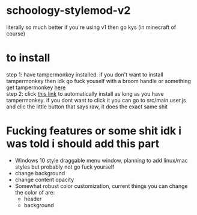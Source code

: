 # schoology-stylemod-v2
literally so much better if you're using v1 then go kys (in minecraft of course)

# to install
step 1: have tampermonkey installed. if you don't want to install tampermonkey then idk go fuck youself with a broom handle or something <br>
get tampermonkey [here](https://www.tampermonkey.net/) <br>
step 2: click [this link](https://github.com/bean-frog/schoology-stylemod-v2/raw/main/src/main.user.js) to automatically install as long as you have tampermonkey. if you dont want to click it you can go to src/main.user.js and clic the little button that says raw, it does the exact same shit

# Fucking features or some shit idk i was told i should add this part
  - Windows 10 style draggable menu window, planning to add linux/mac styles but probably not go fuck yourself <br>
  - change background
  - change content opacity
  - Somewhat robust color customization, current things you can change the color of are:
    - header
    - background
  

